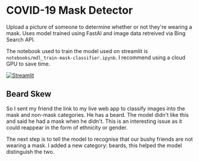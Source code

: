 # COVID-19 Mask Detector
Upload a picture of someone to determine whether or not they're wearing a mask. Uses model trained using FastAI and image data retreived via Bing Search API.  

The notebook used to train the model used on streamlit is ```notebooks/mdl_train-mask-classifier.ipynb```. I recommend using a cloud GPU to save time.

[![Streamlit](https://assets.website-files.com/5dc3b47ddc6c0c2a1af74ad0/5e0a328bedb754beb8a973f9_logomark_website.png)](https://share.streamlit.io/jacklinc/covid_mask_classifier/main/src/src_bear-class.py)


## Beard Skew
So I sent my friend the link to my live web app to classify images into the mask and non-mask categories. He has a beard. The model didn't like this and said he had a mask when he didn't. This is an interesting issue as it could reappear in the form of ethnicity or gender.

The next step is to tell the model to recognise that our bushy friends are not wearing a mask. I added a new category: beards, this helped the model distinguish the two.